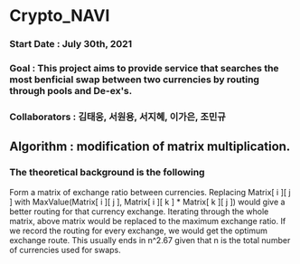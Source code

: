 # Crypto_NAVI

### Start Date : July 30th, 2021
### Goal       : This project aims to provide service that searches the most benficial swap between two currencies by routing through pools and De-ex's.
### Collaborators : 김태웅, 서원용, 서지혜, 이가은, 조민규



## Algorithm : modification of matrix multiplication.
### The theoretical background is the following
Form a matrix of exchange ratio between currencies.
Replacing Matrix[ i ][ j ] with MaxValue(Matrix[ i ][ j ], Matrix[ i ][ k ] * Matrix[ k ][ j ]) would give a better routing for that currency exchange.
Iterating through the whole matrix, above matrix would be replaced to the maximum exchange ratio. 
If we record the routing for every exchange, we would get the optimum exchange route.
This usually ends in n^2.67 given that n is the total number of currencies used for swaps.
